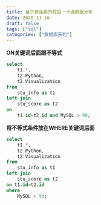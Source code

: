 ```yaml
---
title: 基于表连接的校园一卡通数据分析
date: 2020-11-16
draft: false
tags: ["sql"]
categories: ["数据库系列"]
---
```


**ON关键词后面跟不等式**
```sql
select
    t1.*,
    t2.Python,
    t2.Visualization
from
    stu_info as t1
left join
    stu_score as t2
on
    t1.id=t2.id and MySQL > 90;
```

**将不等式条件放在WHERE关键词后面**
```sql
select
    t1.*,
    t2.Python,
    t2.Visualization
from
    stu_info as t1
left join
    stu_score as t2
on t1.id=t2.id 
where
    MySQL > 90;
```

